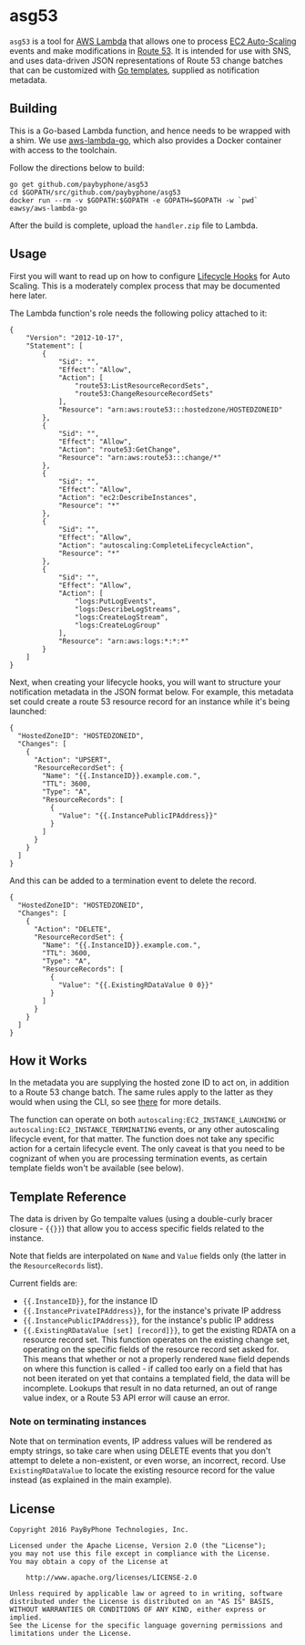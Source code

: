 # asg53

`asg53` is a tool for [AWS Lambda][1] that allows one to process
[EC2 Auto-Scaling][2] events and make modifications in [Route 53][3]. It is
intended for use with SNS, and uses data-driven JSON representations of Route 53
change batches that can be customized with [Go templates][4], supplied as
notification metadata.

## Building

This is a Go-based Lambda function, and hence needs to be wrapped with a shim.
We use [aws-lambda-go][5], which also provides a Docker container with access
to the toolchain.

Follow the directions below to build:

```
go get github.com/paybyphone/asg53
cd $GOPATH/src/github.com/paybyphone/asg53
docker run --rm -v $GOPATH:$GOPATH -e GOPATH=$GOPATH -w `pwd` eawsy/aws-lambda-go
```

After the build is complete, upload the `handler.zip` file to Lambda.

## Usage

First you will want to read up on how to configure [Lifecycle Hooks][5] for Auto
Scaling. This is a moderately complex process that may be documented here later.

The Lambda function's role needs the following policy attached to it:

```
{
    "Version": "2012-10-17",
    "Statement": [
        {
            "Sid": "",
            "Effect": "Allow",
            "Action": [
                "route53:ListResourceRecordSets",
                "route53:ChangeResourceRecordSets"
            ],
            "Resource": "arn:aws:route53:::hostedzone/HOSTEDZONEID"
        },
        {
            "Sid": "",
            "Effect": "Allow",
            "Action": "route53:GetChange",
            "Resource": "arn:aws:route53:::change/*"
        },
        {
            "Sid": "",
            "Effect": "Allow",
            "Action": "ec2:DescribeInstances",
            "Resource": "*"
        },
        {
            "Sid": "",
            "Effect": "Allow",
            "Action": "autoscaling:CompleteLifecycleAction",
            "Resource": "*"
        },
        {
            "Sid": "",
            "Effect": "Allow",
            "Action": [
                "logs:PutLogEvents",
                "logs:DescribeLogStreams",
                "logs:CreateLogStream",
                "logs:CreateLogGroup"
            ],
            "Resource": "arn:aws:logs:*:*:*"
        }
    ]
}
```

Next, when creating your lifecycle hooks, you will want to structure your
notification metadata in the JSON format below. For example, this metadata set
could create a route 53 resource record for an instance while it's being
launched:

```
{
  "HostedZoneID": "HOSTEDZONEID",
  "Changes": [
    {
      "Action": "UPSERT",
      "ResourceRecordSet": {
        "Name": "{{.InstanceID}}.example.com.",
        "TTL": 3600,
        "Type": "A",
        "ResourceRecords": [
          {
            "Value": "{{.InstancePublicIPAddress}}"
          }
        ]
      }
    }
  ]
}
```

And this can be added to a termination event to delete the record.

```
{
  "HostedZoneID": "HOSTEDZONEID",
  "Changes": [
    {
      "Action": "DELETE",
      "ResourceRecordSet": {
        "Name": "{{.InstanceID}}.example.com.",
        "TTL": 3600,
        "Type": "A",
        "ResourceRecords": [
          {
            "Value": "{{.ExistingRDataValue 0 0}}"
          }
        ]
      }
    }
  ]
}
```

## How it Works

In the metadata you are supplying the hosted zone ID to act on, in addition to a
Route 53 change batch. The same rules apply to the latter as they would when
using the CLI, so see [there][6] for more details.

The function can operate on both `autoscaling:EC2_INSTANCE_LAUNCHING` or
`autoscaling:EC2_INSTANCE_TERMINATING` events, or any other autoscaling
lifecycle event, for that matter. The function does not take any specific action
for a certain lifecycle event. The only caveat is that you need to be cognizant
of when you are processing termination events, as certain template fields won't
be available (see below).

## Template Reference

The data is driven by Go tempalte values (using a double-curly bracer closure -
`{{}}`) that allow you to access specific fields related to the instance.

Note that fields are interpolated on `Name` and `Value` fields only (the latter
in the `ResourceRecords` list).

Current fields are:

 * `{{.InstanceID}}`, for the instance ID
 * `{{.InstancePrivateIPAddress}}`, for the instance's private IP address
 * `{{.InstancePublicIPAddress}}`, for the instance's public IP address
 * `{{.ExistingRDataValue [set] [record]}}`, to get the existing RDATA
   on a resource record set. This function operates on the existing
   change set, operating on the specific fields of the resource record set
   asked for. This means that whether or not a properly rendered `Name`
   field depends on where this function is called - if called too early
   on a field that has not been iterated on yet that contains a templated
   field, the data will be incomplete. Lookups that result in no data
   returned, an out of range value index, or a Route 53 API error will
   cause an error.

### Note on terminating instances

Note that on termination events, IP address values will be rendered as
empty strings, so take care when using DELETE events that you don't
attempt to delete a non-existent, or even worse, an incorrect, record.
Use `ExistingRDataValue` to locate the existing resource record for the
value instead (as explained in the main example).

## License

```
Copyright 2016 PayByPhone Technologies, Inc.

Licensed under the Apache License, Version 2.0 (the "License");
you may not use this file except in compliance with the License.
You may obtain a copy of the License at

    http://www.apache.org/licenses/LICENSE-2.0

Unless required by applicable law or agreed to in writing, software
distributed under the License is distributed on an "AS IS" BASIS,
WITHOUT WARRANTIES OR CONDITIONS OF ANY KIND, either express or implied.
See the License for the specific language governing permissions and
limitations under the License.
```

[1]: https://aws.amazon.com/lambda/
[2]: https://aws.amazon.com/autoscaling/
[3]: https://aws.amazon.com/route53/
[4]: https://golang.org/pkg/text/template/
[5]: https://github.com/eawsy/aws-lambda-go
[6]: http://docs.aws.amazon.com/autoscaling/latest/userguide/lifecycle-hooks.html
[7]: http://docs.aws.amazon.com/cli/latest/reference/route53/change-resource-record-sets.html
